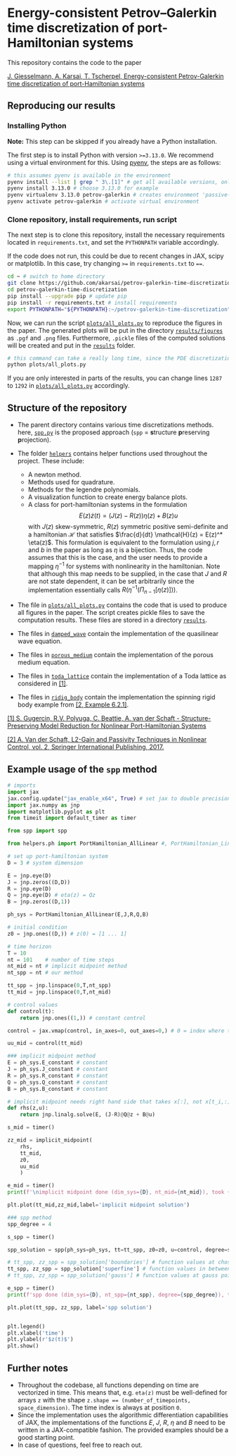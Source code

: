 # Energy-consistent Petrov–Galerkin time discretization of port-Hamiltonian systems

This repository contains the code to the paper

[J. Giesselmann, A. Karsai, T. Tscherpel, Energy-consistent Petrov-Galerkin time discretization of port-Hamiltonian systems](https://arxiv.org/abs/2404.12480)

## Reproducing our results

### Installing Python
**Note:** This step can be skipped if you already have a Python installation.

The first step is to install Python with version `>=3.13.0`.
We recommend using a virtual environment for this.
Using [pyenv](https://github.com/pyenv/pyenv), the steps are as follows:

```bash
# this assumes pyenv is available in the environment
pyenv install --list | grep " 3\.[1]" # get all available versions, only starting with 3.1x
pyenv install 3.13.0 # choose 3.13.0 for example
pyenv virtualenv 3.13.0 petrov-galerkin # creates environment 'passive-feedback' with version 3.13.0
pyenv activate petrov-galerkin # activate virtual environment
```

### Clone repository, install requirements, run script
The next step is to clone this repository, install the necessary requirements located in `requirements.txt`, and set the `PYTHONPATH` variable accordingly.

If the code does not run, this could be due to recent changes in JAX, scipy or matplotlib. In this case, try changing `>=` in `requirements.txt` to `==`.

```bash
cd ~ # switch to home directory
git clone https://github.com/akarsai/petrov-galerkin-time-discretization.git
cd petrov-galerkin-time-discretization
pip install --upgrade pip # update pip
pip install -r requirements.txt # install requirements
export PYTHONPATH="${PYTHONPATH}:~/petrov-galerkin-time-discretization" # add folder to pythonpath
```

Now, we can run the script [`plots/all_plots.py`](plots/all_plots.py) to reproduce the figures in the paper.
The generated plots will be put in the directory [`results/figures`](results/figures) as `.pgf` and `.png` files.
Furthermore, `.pickle` files of the computed solutions will be created and put in the [`results`](results) folder.
```bash
# this command can take a really long time, since the PDE discretizations are high dimensional
python plots/all_plots.py
```
If you are only interested in parts of the results, you can change lines `1287` to `1292` in [`plots/all_plots.py`](plots/all_plots.py) accordingly.


## Structure of the repository

- The parent directory contains various time discretizations methods. here, [`spp.py`](spp.py) is the proposed approach (`spp` = **s**tructure **p**reserving **p**rojection).

- The folder [`helpers`](/helpers) contains helper functions used throughout the project. These include:
  - A newton method.
  - Methods used for quadrature.
  - Methods for the legendre polynomials.
  - A visualization function to create energy balance plots.
  - A class for port-hamiltonian systems in the formulation $$E(z) \dot{z}(t) = (J(z) - R(z)) \eta(z) + B(z) u$$ with $J(z)$ skew-symmetric, $R(z)$ symmetric positive semi-definite and a hamiltonian $\mathcal{H}$ that satisfies $\frac{d}{dt} \mathcal{H}(z) = E(z)^* \eta(z)$. 
  This formulation is equivalent to the formulation using $j, r$ and $b$ in the paper as long as $\eta$ is a bijection. 
  Thus, the code assumes that this is the case, and the user needs to provide a mapping $\eta^{-1}$ for systems with nonlinearity in the hamiltonian. 
  Note that although this map needs to be supplied, in the case that $J$ and $R$ are not state dependent, it can be set arbitrarily since the implementation essentially calls $R(\eta^{-1}(\Pi_{n-1}[\eta(z)]))$.

- The file in [`plots/all_plots.py`](/plots/all_plots.py) contains the code that is used to produce all figures in the paper. 
The script creates pickle files to save the computation results. 
These files are stored in a directory [`results`](/results).

- The files in [`damped_wave`](/damped_wave) contain the implementation of the quasilinear wave equation.

- The files in [`porous_medium`](/porous_medium) contain the implementation of the porous medium equation.

- The files in [`toda_lattice`](/toda_lattice) contain the implementation of a Toda lattice as considered in [[1]](https://epubs.siam.org/doi/10.1137/15M1055085).

- The files in [`ridig_body`](/rigid_body) contain the implementation the spinning rigid body example from [[2, Example 6.2.1]](https://doi.org/10.1007/978-3-319-49992-5).


[[1] S. Gugercin, R.V. Polyuga, C. Beattie, A. van der Schaft - Structure-Preserving Model Reduction for Nonlinear Port-Hamiltonian Systems](https://epubs.siam.org/doi/10.1137/15M1055085)

[[2] A. Van der Schaft, L2-Gain and Passivity Techniques in Nonlinear Control, vol. 2, Springer International Publishing, 2017.](https://doi.org/10.1007/978-3-319-49992-5)



## Example usage of the `spp` method

```python
# imports
import jax
jax.config.update("jax_enable_x64", True) # set jax to double precision
import jax.numpy as jnp
import matplotlib.pyplot as plt
from timeit import default_timer as timer

from spp import spp

from helpers.ph import PortHamiltonian_AllLinear #, PortHamiltonian_LinearE

# set up port-hamiltonian system
D = 3 # system dimension

E = jnp.eye(D)
J = jnp.zeros((D,D))
R = jnp.eye(D)
Q = jnp.eye(D) # eta(z) = Qz 
B = jnp.zeros((D,1))

ph_sys = PortHamiltonian_AllLinear(E,J,R,Q,B)

# initial condition
z0 = jnp.ones((D,)) # z(0) = [1 ... 1]

# time horizon
T = 10
nt = 101    # number of time steps
nt_mid = nt # implicit midpoint method
nt_spp = nt # our method

tt_spp = jnp.linspace(0,T,nt_spp)
tt_mid = jnp.linspace(0,T,nt_mid)

# control values
def control(t):
    return jnp.ones((1,)) # constant control

control = jax.vmap(control, in_axes=0, out_axes=0,) # 0 = index where time is

uu_mid = control(tt_mid)

### implicit midpoint method
E = ph_sys.E_constant # constant
J = ph_sys.J_constant # constant
R = ph_sys.R_constant # constant
Q = ph_sys.Q_constant # constant
B = ph_sys.B_constant # constant

# implicit midpoint needs right hand side that takes x[:], not x[t_i,:]
def rhs(z,u):
    return jnp.linalg.solve(E, (J-R)@Q@z + B@u)

s_mid = timer()

zz_mid = implicit_midpoint(
    rhs,
    tt_mid,
    z0,
    uu_mid
    )

e_mid = timer()
print(f'\nimplicit midpoint done (dim_sys={D}, nt_mid={nt_mid}), took {e_mid-s_mid:.2f} seconds')

plt.plot(tt_mid,zz_mid,label='implicit midpoint solution')

### spp method
spp_degree = 4

s_spp = timer()

spp_solution = spp(ph_sys=ph_sys, tt=tt_spp, z0=z0, u=control, degree=spp_degree)

# tt_spp, zz_spp = spp_solution['boundaries'] # function values at chosen discretization points
tt_spp, zz_spp = spp_solution['superfine'] # function values in between the chosen discretization points
# tt_spp, zz_spp = spp_solution['gauss'] # function values at gauss points used for the quadrature

e_spp = timer()
print(f'spp done (dim_sys={D}, nt_spp={nt_spp}, degree={spp_degree}), took {e_spp-s_spp:.2f} seconds')

plt.plot(tt_spp, zz_spp, label='spp solution')


plt.legend()
plt.xlabel('time')
plt.ylabel(r'$z(t)$')
plt.show()
```


## Further notes
- Throughout the codebase, all functions depending on time are vectorized in time. 
This means that, e.g. `eta(z)` must be well-defined for arrays `z` with the shape `z.shape == (number_of_timepoints, space_dimension)`. 
The time index is always at position `0`.
- Since the implementation uses the algorithmic differentiation capabilities of JAX, the implementations of the functions $E$, $J$, $R$, $\eta$ and $B$ need to be written in a JAX-compatible fashion. 
The provided examples should be a good starting point.
- In case of questions, feel free to reach out.